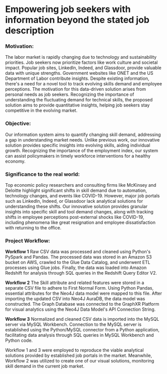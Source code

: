 # Empowering job seekers with information beyond the stated job description

### Motivation:
The labor market is rapidly changing due to technology and sustainability priorities. Job seekers now prioritize factors like work culture and societal impact. Popular job sites, LinkedIn, Indeed, and Glassdoor, provide valuable data with unique strengths. Government websites like ONET and the US Department of Labor contribute insights. Despite existing information, there's a need for a novel tool to track evolving skills demand and employee perceptions. The motivation for this data-driven solution arises from personal needs as job seekers. Recognizing the importance of understanding the fluctuating demand for technical skills, the proposed solution aims to provide quantitative insights, helping job seekers stay competitive in the evolving market.

### Objective:
Our information system aims to quantify changing skill demand, addressing a gap in understanding market needs. Unlike previous work, our innovative solution provides specific insights into evolving skills, aiding individual growth. Recognizing the importance of the employment index, our system can assist policymakers in timely workforce interventions for a healthy economy.

### Significance to the real world:
Top economic policy researchers and consulting firms like McKinsey and Deloitte highlight significant shifts in skill demand due to automation, technology changes, and events like COVID-19. However, major job portals such as LinkedIn, Indeed, or Glassdoor lack analytical solutions for understanding these shifts. Our innovative solution provides granular insights into specific skill and tool demand changes, along with tracking shifts in employee perceptions post-external shocks like COVID-19, including phenomena like great resignation and employee dissatisfaction with returning to the office.

### Project Workflow:
**Workflow 1**
Raw CSV data was processed and cleaned using Python's PySpark and Pandas. The processed data was stored in an Amazon S3 bucket on AWS, crawled to the Glue Data Catalog, and underwent ETL processes using Glue jobs. Finally, the data was loaded into Amazon Redshift for analysis through SQL queries in the Redshift Query Editor V2.

**Workflow 2**
The Skill attribute and related features were stored in a separate CSV file to adhere to First Normal Form. Using Python Pandas, essential attributes for the Neo4J data model were mapped to this file. After importing the updated CSV into Neo4J AuraDB, the data model was constructed. The Graph Database was connected to the GraphXR Platform for visual analytics using the Neo4J Data Model's API Connection String.

**Workflow 3**
Normalized and cleaned CSV data is imported into the MySQL server via MySQL Workbench. Connection to the MySQL server is established using the Python/MySQL connector from a Python application, facilitating data analysis through SQL queries in MySQL Workbench and Python code.

Workflow 1 and 3 were employed to reproduce the viable analytical solutions provided by established job portals in the market. Meanwhile, Workflow 2 was utilized to create one of our visual solutions, monitoring skill demand in the current job market.


